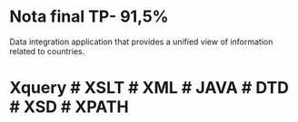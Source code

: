# Nota final TP- 91,5%
Data integration application that provides a unified view of information related to countries.
# Xquery # XSLT # XML # JAVA # DTD # XSD # XPATH

